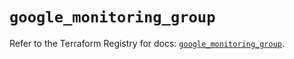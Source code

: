 # `google_monitoring_group`

Refer to the Terraform Registry for docs: [`google_monitoring_group`](https://registry.terraform.io/providers/hashicorp/google-beta/5.20.0/docs/resources/google_monitoring_group).
